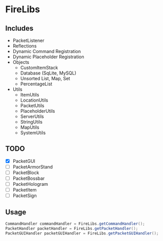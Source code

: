 # FireLibs

## Includes
- PacketListener
- Reflections
- Dynamic Command Registration
- Dynamic Placeholder Registration
- Objects
    - CustomItemStack
    - Database (SqLite, MySQL)
    - Unsorted List, Map, Set
    - PercentageList
- Utils
    - ItemUtils
    - LocationUtils
    - PacketUtils
    - PlaceholderUtils
    - ServerUtils
    - StringUtils
    - MapUtils
    - SystemUtils

## TODO
- [x] PacketGUI
- [ ] PacketArmorStand
- [ ] PacketBlock
- [ ] PacketBossbar
- [ ] PacketHologram
- [ ] PacketItem
- [ ] PacketSign

## Usage
```java
CommandHandler commandHandler = FireLibs.getCommandHandler();
PacketHandler packetHandler = FireLibs.getPacketHandler();
PacketGUIHandler packetGUIHandler = FireLibs.getPacketGUIHandler();
```